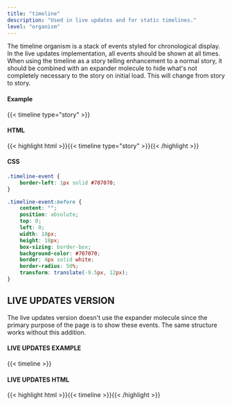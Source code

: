 ```yaml
---
title: "timeline"
description: "Used in live updates and for static timelines."
level: "organism"
---
```


The timeline organism is a stack of events styled for chronological display. In the live updates implementation, all events should be shown at all times. When using the timeline as a story telling enhancement to a normal story, it should be combined with an expander molecule to hide what's not completely necessary to the story on initial load. This will change from story to story.

#### Example
{{< timeline type="story" >}}

#### HTML
{{< highlight html >}}{{< timeline type="story" >}}{{< /highlight >}}

#### CSS
```css
.timeline-event {
	border-left: 1px solid #707070;
}

.timeline-event:before {
	content: "";
	position: absolute;
	top: 0;
	left: 0;
	width: 18px;
	height: 18px;
	box-sizing: border-box;
	background-color: #707070;
	border: 4px solid white;
	border-radius: 50%;
	transform: translate(-9.5px, 12px);
}
```

## LIVE UPDATES VERSION

The live updates version doesn't use the expander molecule since the primary purpose of the page is to show these events. The same structure works without this addition.

#### LIVE UPDATES EXAMPLE
{{< timeline >}}

#### LIVE UPDATES HTML
{{< highlight html >}}{{< timeline >}}{{< /highlight >}}
